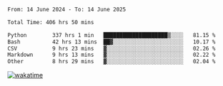 <!--START_SECTION:waka-->

```txt
From: 14 June 2024 - To: 14 June 2025

Total Time: 406 hrs 50 mins

Python        337 hrs 1 min   ████████████████████▒░░░░   81.15 %
Bash          42 hrs 13 mins  ██▓░░░░░░░░░░░░░░░░░░░░░░   10.17 %
CSV           9 hrs 23 mins   ▓░░░░░░░░░░░░░░░░░░░░░░░░   02.26 %
Markdown      9 hrs 13 mins   ▓░░░░░░░░░░░░░░░░░░░░░░░░   02.22 %
Other         8 hrs 29 mins   ▓░░░░░░░░░░░░░░░░░░░░░░░░   02.04 %
```

<!--END_SECTION:waka-->
[![wakatime](https://wakatime.com/badge/user/5f89a63a-5294-4958-ad30-2b3455e63f2a.svg)](https://wakatime.com/@5f89a63a-5294-4958-ad30-2b3455e63f2a)
